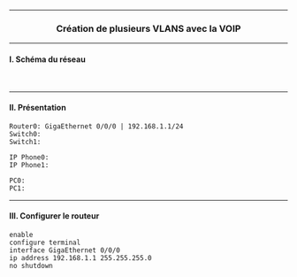 ------------------------------------------------------------------------------------------------------------------------------------------------------------------------------------------------
### <p align='center'> Création de plusieurs VLANS avec la VOIP </p>



------------------------------------------------------------------------------------------------------------------------------------------------------------------------------------------------
#### I. Schéma du réseau

<br />

------------------------------------------------------------------------------------------------------------------------------------------------------------------------------------------------
#### II. Présentation
```
Router0: GigaEthernet 0/0/0 | 192.168.1.1/24
Switch0: 
Switch1: 

IP Phone0: 
IP Phone1: 

PC0: 
PC1: 
```

------------------------------------------------------------------------------------------------------------------------------------------------------------------------------------------------
#### III. Configurer le routeur
```
enable
configure terminal
interface GigaEthernet 0/0/0
ip address 192.168.1.1 255.255.255.0
no shutdown
```
